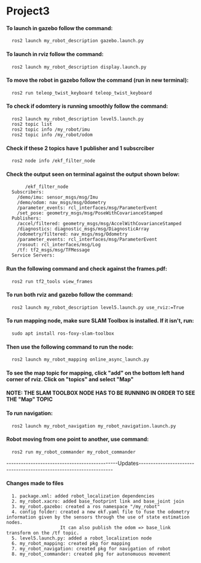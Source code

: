 # Project3
#### To launch in gazebo follow the command: 
      ros2 launch my_robot_description gazebo.launch.py
#### To launch in rviz follow the command: 
      ros2 launch my_robot_description display.launch.py
#### To move the robot in gazebo follow the command (run in new terminal): 
      ros2 run teleop_twist_keyboard teleop_twist_keyboard
#### To check if odomtery is running smoothly follow the command:
      ros2 launch my_robot_description level5.launch.py
      ros2 topic list
      ros2 topic info /my_robot/imu
      ros2 topic info /my_robot/odom
#### Check if these 2 topics have 1 publisher and 1 subscrciber
      ros2 node info /ekf_filter_node
#### Check the output seen on terminal against the output shown below:
           /ekf_filter_node
      Subscribers:
        /demo/imu: sensor_msgs/msg/Imu
        /demo/odom: nav_msgs/msg/Odometry
        /parameter_events: rcl_interfaces/msg/ParameterEvent
        /set_pose: geometry_msgs/msg/PoseWithCovarianceStamped
      Publishers:
        /accel/filtered: geometry_msgs/msg/AccelWithCovarianceStamped
        /diagnostics: diagnostic_msgs/msg/DiagnosticArray
        /odometry/filtered: nav_msgs/msg/Odometry
        /parameter_events: rcl_interfaces/msg/ParameterEvent
        /rosout: rcl_interfaces/msg/Log
        /tf: tf2_msgs/msg/TFMessage
      Service Servers:
#### Run the following command and check against the frames.pdf:
      ros2 run tf2_tools view_frames
#### To run both rviz and gazebo follow the command:
      ros2 launch my_robot_description level5.launch.py use_rviz:=True
#### To run mapping node, make sure SLAM Toolbox is installed. If it isn't, run:
      sudo apt install ros-foxy-slam-toolbox
#### Then use the following command to run the node:
      ros2 launch my_robot_mapping online_async_launch.py 
#### To see the map topic for mapping, click "add" on the bottom left hand corner of rviz. Click on "topics" and select "Map" 

#### NOTE: THE SLAM TOOLBOX NODE HAS TO BE RUNNING IN ORDER TO SEE THE "Map" TOPIC
#### To run navigation:
      ros2 launch my_robot_navigation my_robot_navigation.launch.py
#### Robot moving from one point to another, use command:
      ros2 run my_robot_commander my_robot_commander

----------------------------------------------Updates-------------------------------------------------------------------
#### Changes made to files
      1. package.xml: added robot_localization dependencies
      2. my_robot.xacro: added base_footprint link and base_joint join
      3. my_robot.gazebo: created a ros namespace "/my_robot" 
      4. config folder: created a new ekf.yaml file to fuse the odometry information given by the sensors through the use of state estimation nodes.
                        It can also publish the odom => base_link transform on the /tf topic.
      5. level5.launch.py: added a robot_localization node
      6. my_robot_mapping: created pkg for mapping
      7. my_robot_navigation: created pkg for navigation of robot
      8. my_robot_commander: created pkg for autonomuous movement
